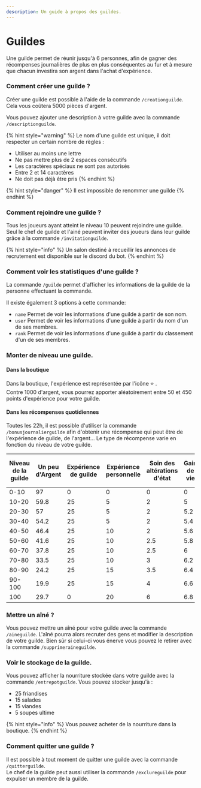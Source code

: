 ```yaml
---
description: Un guide à propos des guildes.
---
```


# Guildes

Une guilde permet de réunir jusqu'à 6 personnes, afin de gagner des récompenses journalières de plus en plus conséquentes au fur et à mesure que chacun investira son argent dans l'achat d'expérience.

### Comment créer une guilde ?

Créer une guilde est possible à l'aide de la commande `/creationguilde`. Cela vous coûtera 5000 pièces d'argent.

Vous pouvez ajouter une description à votre guilde avec la commande `/descriptionguilde`.

{% hint style="warning" %}
Le nom d'une guilde est unique, il doit respecter un certain nombre de règles :

* Utiliser au moins une lettre
* Ne pas mettre plus de 2 espaces consécutifs
* Les caractères spéciaux ne sont pas autorisés
* Entre 2 et 14 caractères
* Ne doit pas déjà être pris
{% endhint %}

{% hint style="danger" %}
Il est impossible de renommer une guilde
{% endhint %}

### Comment rejoindre une guilde ?

Tous les joueurs ayant atteint le niveau 10 peuvent rejoindre une guilde. Seul le chef de guilde et l'ainé peuvent inviter des joueurs dans leur guilde grâce à la commande `/invitationguilde`.

{% hint style="info" %}
Un salon destiné à recueillir les annonces de recrutement est disponible sur le discord du bot.
{% endhint %}

### Comment voir les statistiques d'une guilde ?

La commande `/guilde` permet d'afficher les informations de la guilde de la personne effectuant la commande.

Il existe également 3 options à cette commande:

* `name` Permet de voir les informations d'une guilde à partir de son nom.
* `user` Permet de voir les informations d'une guilde à partir du nom d'un de ses membres.
* `rank` Permet de voir les informations d'une guilde à partir du classement d'un de ses membres.

### Monter de niveau une guilde.

#### Dans la boutique

Dans la boutique, l'expérience est représentée par l'icône :star: .\
Contre 1000 d'argent, vous pourrez apporter aléatoirement entre 50 et 450 points d'expérience pour votre guilde.

#### Dans les récompenses quotidiennes

Toutes les 22h, il est possible d'utiliser la commande `/bonusjournalierguilde` afin d'obtenir une récompense qui peut être de l'expérience de guilde, de l'argent... Le type de récompense varie en fonction du niveau de votre guilde.

| Niveau de la guilde | Un peu d'Argent | Expérience de guilde | Expérience personnelle | Soin des altérations d'état | Gain de vie | Régénération totale de la vie | 350 d'argent | Badge | 5 friandises pour les familiers |
| ------------------- | --------------- | -------------------- | ---------------------- | --------------------------- | ----------- | ----------------------------- | ------------ | ----- | ------------------------------- |
| 0-10                | 97              | 0                    | 0                      | 0                           | 0           | 0                             | 0            | 0     | 3                               |
| 10-20               | 59.8            | 25                   | 5                      | 2                           | 5           | 0.2                           | 2.5          | 0     | 0.5                             |
| 20-30               | 57              | 25                   | 5                      | 2                           | 5.2         | 0.3                           | 5            | 0     | 0.5                             |
| 30-40               | 54.2            | 25                   | 5                      | 2                           | 5.4         | 0.4                           | 7.5          | 0     | 0.5                             |
| 40-50               | 46.4            | 25                   | 10                     | 2                           | 5.6         | 0.5                           | 10           | 0     | 0.5                             |
| 50-60               | 41.6            | 25                   | 10                     | 2.5                         | 5.8         | 0.6                           | 12.5         | 1     | 0.5                             |
| 60-70               | 37.8            | 25                   | 10                     | 2.5                         | 6           | 0.7                           | 15           | 2     | 1                               |
| 70-80               | 33.5            | 25                   | 10                     | 3                           | 6.2         | 0.8                           | 17.5         | 3     | 1                               |
| 80-90               | 24.2            | 25                   | 15                     | 3.5                         | 6.4         | 0.9                           | 20           | 4     | 1                               |
| 90-100              | 19.9            | 25                   | 15                     | 4                           | 6.6         | 1                             | 22.5         | 5     | 1                               |
| 100                 | 29.7            | 0                    | 20                     | 6                           | 6.8         | 1.5                           | 25           | 10    | 1                               |



### Mettre un aîné ?

Vous pouvez mettre un aîné pour votre guilde avec la commande `/aineguilde`. L'aîné pourra alors recruter des gens et modifier la description de votre guilde. Bien sûr si celui-ci vous énerve vous pouvez le retirer avec la commande `/supprimeraineguilde`.

### Voir le stockage de la guilde.

Vous pouvez afficher la nourriture stockée dans votre guilde avec la commande `/entrepotguilde`. Vous pouvez stocker jusqu'à :&#x20;

* 25 friandises
* 15 salades
* 15 viandes
* 5 soupes ultime

{% hint style="info" %}
Vous pouvez acheter de la nourriture dans la boutique.
{% endhint %}

### Comment quitter une guilde ?

Il est possible à tout moment de quitter une guilde avec la commande `/quitterguilde`.\
Le chef de la guilde peut aussi utiliser la commande `/exclureguilde` pour expulser un membre de la guilde.
